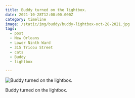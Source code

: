 ```yaml
---
title: Buddy turned on the lightbox.
date: 2021-10-28T12:00:00.000Z
category: timeline
image: /static/img/buddy/buddy-lightbox-oct-28-2021.jpg
tags:
  - post
  - New Orleans
  - Lower Ninth Ward
  - 315 Tricou Street
  - cats
  - Buddy
  - lightbox

---
```


![Buddy turned on the lightbox.](/static/img/buddy/buddy-lightbox-oct-28-2021.jpg)

Buddy turned on the lightbox.